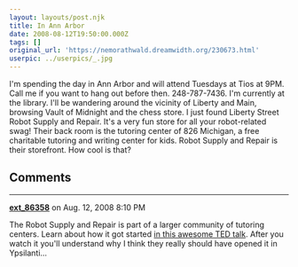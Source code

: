 ```yaml
---
layout: layouts/post.njk
title: In Ann Arbor
date: 2008-08-12T19:50:00.000Z
tags: []
original_url: 'https://nemorathwald.dreamwidth.org/230673.html'
userpic: ../userpics/_.jpg
---
```

I'm spending the day in Ann Arbor and will attend Tuesdays at Tios at 9PM. Call me if you want to hang out before then. 248-787-7436. I'm currently at the library. I'll be wandering around the vicinity of Liberty and Main, browsing Vault of Midnight and the chess store. I just found Liberty Street Robot Supply and Repair. It's a very fun store for all your robot-related swag! Their back room is the tutoring center of 826 Michigan, a free charitable tutoring and writing center for kids. Robot Supply and Repair is their storefront. How cool is that?

## Comments

---

**[ext_86358](https://www.dreamwidth.org/users/ext_86358)** on Aug. 12, 2008 8:10 PM

The Robot Supply and Repair is part of a larger community of tutoring centers. Learn about how it got started [in this awesome TED talk](http://www.ted.com/index.php/talks/dave_eggers_makes_his_ted_prize_wish_once_upon_a_school.html). After you watch it you'll understand why I think they really should have opened it in Ypsilanti...

